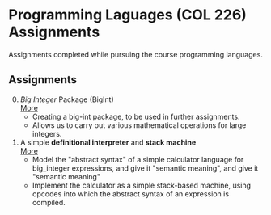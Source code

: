 # Programming Laguages (COL 226) Assignments

Assignments completed while pursuing the course programming languages.

## Assignments

0.  _Big Integer_ Package (BigInt) <br>
    [More](./Assignment%200/README.md)
    - Creating a big-int package, to be used in further assignments.
    - Allows us to carry out various mathematical operations for large integers.
1.  A simple **definitional interpreter** and **stack machine** <br>
    [More](./Assignment%201/README.md)
    - Model the "abstract syntax" of a simple calculator language for big_integer expressions, and give it "semantic meaning", and give it "semantic meaning"
    - Implement the calculator as a simple stack-based machine, using opcodes into which the abstract syntax of an expression is compiled.
